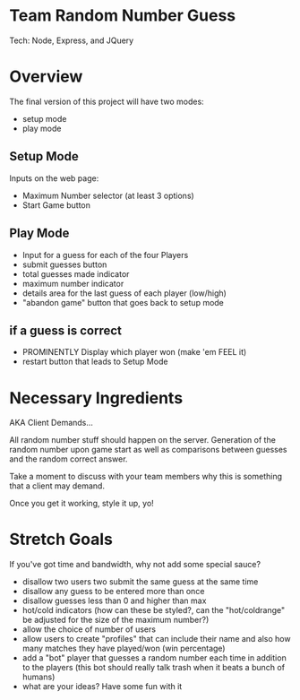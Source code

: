 Team Random Number Guess
========================

Tech: Node, Express, and JQuery

Overview
========
The final version of this project will have two modes:
* setup mode
* play mode

Setup Mode
----------
Inputs on the web page:
* Maximum Number selector (at least 3 options)
* Start Game button

Play Mode
---------
* Input for a guess for each of the four Players
* submit guesses button
* total guesses made indicator
* maximum number indicator
* details area for the last guess of each player (low/high)
* "abandon game" button that goes back to setup mode

if a guess is correct
---------------------
* PROMINENTLY Display which player won (make 'em FEEL it)
* restart button that leads to Setup Mode

Necessary Ingredients
=====================
AKA Client Demands...

All random number stuff should happen on the server. Generation of the random number upon game start as well as comparisons between guesses and the random correct answer.

Take a moment to discuss with your team members why this is something that a client may demand.  

Once you get it working, style it up, yo!


Stretch Goals
=============
If you've got time and bandwidth, why not add some special sauce?


* disallow two users two submit the same guess at the same time
* disallow any guess to be entered more than once
* disallow guesses less than 0 and higher than max
* hot/cold indicators (how can these be styled?, can the "hot/coldrange" be adjusted for the size of the maximum number?)
* allow the choice of number of users
* allow users to create "profiles" that can include their name and also how many matches they have played/won (win percentage)
* add a "bot" player that guesses a random number each time in addition to the players (this bot should really talk trash when it beats a bunch of humans)
* what are your ideas? Have some fun with it
